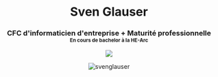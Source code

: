 <h1 align="center">Sven Glauser</h1>
<h3 align="center">
	<span>CFC d'informaticien d'entreprise + Maturité professionnelle</span>
	<br/>
	<span style="font-size: 0.7em;">En cours de bachelor à la HE-Arc</span>
</h3>

<div align="center">
	<p><img align="center" src="https://github-readme-stats.vercel.app/api/top-langs?username=svenglauser&show_icons=true&locale=fr&layout=compact&theme=github_dark&hide_border=true" /></p>
	<p><img align="center" src="https://github-readme-stats.vercel.app/api?username=svenglauser&show_icons=true&locale=fr&theme=github_dark&hide_border=true" alt="svenglauser" /></p>
</div>

